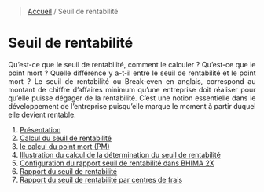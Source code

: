 > [Accueil](../index.md) / Seuil de rentabilité 

# Seuil de rentabilité

<div style='text-align: justify;'>
Qu’est-ce que le seuil de rentabilité, comment le calculer ? Qu’est-ce que le point mort ? Quelle différence y a-t-il entre le seuil de rentabilité et le point mort ?
Le seuil de rentabilité ou Break-even en anglais, correspond au montant de chiffre d’affaires minimum qu’une entreprise doit réaliser pour qu’elle puisse dégager de la rentabilité. C’est une notion essentielle dans le développement de l’entreprise puisqu’elle marque le moment à partir duquel elle devient rentable.</div>


1. [Présentation](./presentation)
2. [Calcul du seuil de rentabilité](./calcul_seuil)
3. [le calcul du point mort (PM)](./point_mort)
4. [Illustration du calcul de la détermination du seuil de rentabilité](./illustration_sr)
5. [Configuration du rapport seuil de rentabilité dans BHIMA 2X](./config_bhima)
6. [Rapport du seuil de rentabilité](./rapport_seuil)
7. [Rapport du seuil de rentabilité par centres de frais](./rapport_seuil_cost_center)
